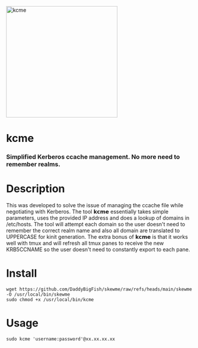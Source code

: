 <img src="https://github.com/user-attachments/assets/43306087-42cf-48fb-b118-0c416d65835a" alt="kcme" width="300"/>    

# kcme
### Simplified Kerberos ccache management. No more need to remember realms.

# Description
This was developed to solve the issue of managing the ccache file while negotiating with Kerberos. The tool 𝗸𝗰𝗺𝗲 essentially takes simple parameters, uses the provided IP address and does a lookup of domains in /etc/hosts. The tool will attempt each domain so the user doesn't need to remember the correct realm name and also all domain are translated to UPPERCASE for kinit generation. The extra bonus of 𝗸𝗰𝗺𝗲 is that it works well with tmux and will refresh all tmux panes to receive the new KRB5CCNAME so the user doesn't need to constantly export to each pane.

# Install
```
wget https://github.com/DaddyBigFish/skewme/raw/refs/heads/main/skewme -O /usr/local/bin/skewme
sudo chmod +x /usr/local/bin/kcme
```
# Usage
```
sudo kcme 'username:password'@xx.xx.xx.xx
```
